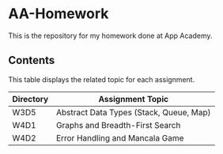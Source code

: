 # AA-Homework
This is the repository for my homework done at App Academy.

## Contents
This table displays the related topic for each assignment.

Directory | Assignment Topic
--- | ---
W3D5 | Abstract Data Types (Stack, Queue, Map)
W4D1 | Graphs and Breadth-First Search
W4D2 | Error Handling and Mancala Game
